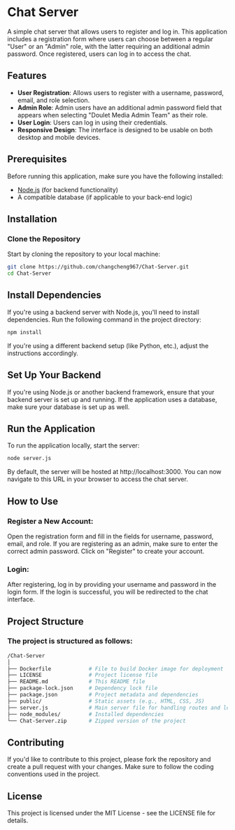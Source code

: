 # Chat Server

A simple chat server that allows users to register and log in. This application includes a registration form where users can choose between a regular "User" or an "Admin" role, with the latter requiring an additional admin password. Once registered, users can log in to access the chat.

## Features
- **User Registration**: Allows users to register with a username, password, email, and role selection.
- **Admin Role**: Admin users have an additional admin password field that appears when selecting "Doulet Media Admin Team" as their role.
- **User Login**: Users can log in using their credentials.
- **Responsive Design**: The interface is designed to be usable on both desktop and mobile devices.

## Prerequisites

Before running this application, make sure you have the following installed:

- [Node.js](https://nodejs.org/en/) (for backend functionality)
- A compatible database (if applicable to your back-end logic)

## Installation

### Clone the Repository

Start by cloning the repository to your local machine:

```bash
git clone https://github.com/changcheng967/Chat-Server.git
cd Chat-Server
```

## Install Dependencies
If you're using a backend server with Node.js, you'll need to install dependencies. Run the following command in the project directory:

```bash
npm install
```
If you're using a different backend setup (like Python, etc.), adjust the instructions accordingly.

## Set Up Your Backend
If you're using Node.js or another backend framework, ensure that your backend server is set up and running. If the application uses a database, make sure your database is set up as well.

## Run the Application
To run the application locally, start the server:

```bash
node server.js
```
By default, the server will be hosted at http://localhost:3000. You can now navigate to this URL in your browser to access the chat server.

## How to Use
### Register a New Account:

Open the registration form and fill in the fields for username, password, email, and role.
If you are registering as an admin, make sure to enter the correct admin password.
Click on "Register" to create your account.
### Login:

After registering, log in by providing your username and password in the login form.
If the login is successful, you will be redirected to the chat interface.
## Project Structure
### The project is structured as follows:

```graphql
/Chat-Server
│
├── Dockerfile            # File to build Docker image for deployment
├── LICENSE               # Project license file
├── README.md             # This README file
├── package-lock.json     # Dependency lock file
├── package.json          # Project metadata and dependencies
├── public/               # Static assets (e.g., HTML, CSS, JS)
├── server.js             # Main server file for handling routes and logic
├── node_modules/         # Installed dependencies
└── Chat-Server.zip       # Zipped version of the project

```
## Contributing
If you'd like to contribute to this project, please fork the repository and create a pull request with your changes. Make sure to follow the coding conventions used in the project.

## License
This project is licensed under the MIT License - see the LICENSE file for details.

